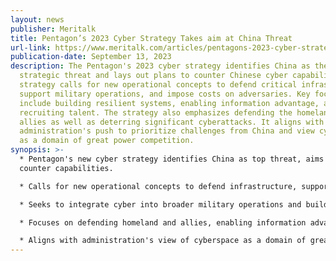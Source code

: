```yaml
---
layout: news
publisher: Meritalk
title: Pentagon’s 2023 Cyber Strategy Takes aim at China Threat
url-link: https://www.meritalk.com/articles/pentagons-2023-cyber-strategy-takes-aim-at-china-threat/
publication-date: September 13, 2023
description: The Pentagon's 2023 cyber strategy identifies China as the top
  strategic threat and lays out plans to counter Chinese cyber capabilities. The
  strategy calls for new operational concepts to defend critical infrastructure,
  support military operations, and impose costs on adversaries. Key focus areas
  include building resilient systems, enabling information advantage, and
  recruiting talent. The strategy also emphasizes defending the homeland and
  allies as well as deterring significant cyberattacks. It aligns with the Biden
  administration's push to prioritize challenges from China and view cyberspace
  as a domain of great power competition.
synopsis: >-
  * Pentagon's new cyber strategy identifies China as top threat, aims to
  counter capabilities.

  * Calls for new operational concepts to defend infrastructure, support operations, impose costs.

  * Seeks to integrate cyber into broader military operations and build resilient systems.

  * Focuses on defending homeland and allies, enabling information advantage, deterring attacks.

  * Aligns with administration's view of cyberspace as a domain of great power competition.
---
```

